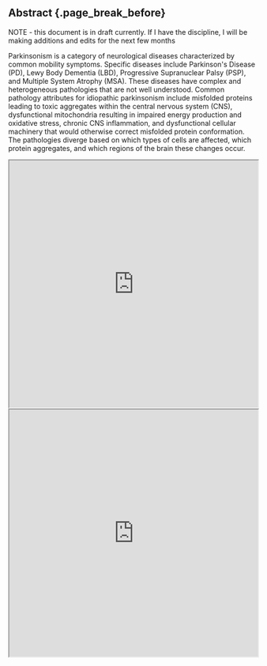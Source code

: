 ## Abstract {.page_break_before}

NOTE - this document is in draft currently.  If I have the discipline, I will be making additions and edits for the next few months

Parkinsonism is a category of neurological diseases characterized by common mobility symptoms. Specific diseases include Parkinson's Disease (PD), Lewy Body Dementia (LBD), Progressive Supranuclear Palsy (PSP), and Multiple System Atrophy (MSA). These diseases have complex and heterogeneous pathologies that are not well understood. Common pathology attributes for idiopathic parkinsonism include misfolded proteins leading to toxic aggregates within the central nervous system (CNS), dysfunctional mitochondria resulting in impaired energy production and oxidative stress, chronic CNS inflammation, and dysfunctional cellular machinery that would otherwise correct misfolded protein conformation. The pathologies diverge based on which types of cells are affected, which protein aggregates, and which regions of the brain these changes occur. 


<iframe src="https://cdn.knightlab.com/libs/timeline3/latest/embed/index.html?source=1nc1AmCGVeYvWKCsUK-RoPmd7edOBzMuWDLVsUuCPpzY&font=Default&lang=en&initial_zoom=2&height=700%22%20width=%223000%22%20height=%22700%22%20frameborder=%220%22" width="100%" height="500px"></iframe>


<iframe src="https://timrobinson.github.io/manubot-demo/content/images/progression.html" width="100%" height="500px"></iframe>


